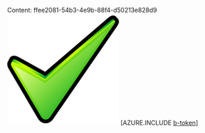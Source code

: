 Content: ffee2081-54b3-4e9b-88f4-d50213e828d9![image](7eeb9fed-f76f-4584-9e20-6580504fb132.png)
[AZURE.INCLUDE [b-token](a1fc4d45-9502-4739-879e-ff9e62ccc463.md)]
